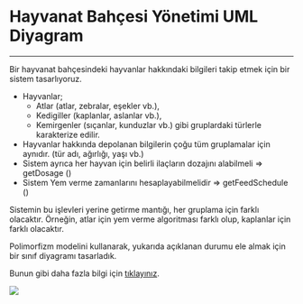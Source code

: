 # Hayvanat Bahçesi Yönetimi UML Diyagram

_______________________________________________

Bir hayvanat bahçesindeki hayvanlar hakkındaki bilgileri takip etmek için bir sistem tasarlıyoruz.

* Hayvanlar;
  * Atlar (atlar, zebralar, eşekler vb.),
  * Kedigiller (kaplanlar, aslanlar vb.),
  * Kemirgenler (sıçanlar, kunduzlar vb.) gibi gruplardaki türlerle karakterize edilir.
* Hayvanlar hakkında depolanan bilgilerin çoğu tüm gruplamalar için aynıdır. (tür adı, ağırlığı, yaşı vb.)
* Sistem ayrıca her hayvan için belirli ilaçların dozajını alabilmeli => getDosage ()
* Sistem Yem verme zamanlarını hesaplayabilmelidir => getFeedSchedule ()

Sistemin bu işlevleri yerine getirme mantığı, her gruplama için farklı olacaktır. Örneğin, atlar için yem verme algoritması farklı olup, kaplanlar için farklı olacaktır.

Polimorfizm modelini kullanarak, yukarıda açıklanan durumu ele almak için bir sınıf diyagramı tasarladık.

Bunun gibi daha fazla bilgi için [tıklayınız](https://f-yesilyurt.medium.com/).

![](https://github.com/furkanyesilyurt/patika-object-oriented-programming/blob/b5cabb9894abbf16ed683905f57b4f03525aa5b2/Hayvanat%20Bahcesi%20Yonetimi/hayvanat-bahcesi-y%C3%B6netimi.PNG)